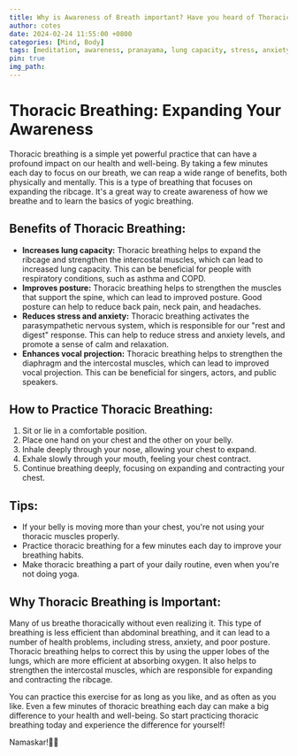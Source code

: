 ```yaml
---
title: Why is Awareness of Breath important? Have you heard of Thoracic Breathing Pranayama..
author: cotes
date: 2024-02-24 11:55:00 +0800
categories: [Mind, Body]
tags: [meditation, awareness, pranayama, lung capacity, stress, anxiety, strengthen diaphragm] 
pin: true
img_path:  
---
```


# Thoracic Breathing: Expanding Your Awareness

Thoracic breathing is a simple yet powerful practice that can have a profound impact on our health and well-being. By taking a few minutes each day to focus on our breath, we can reap a wide range of benefits, both physically and mentally. This is a type of breathing that focuses on expanding the ribcage. It's a great way to create awareness of how we breathe and to learn the basics of yogic breathing.

## **Benefits of Thoracic Breathing:**

- **Increases lung capacity:** Thoracic breathing helps to expand the ribcage and strengthen the intercostal muscles, which can lead to increased lung capacity. This can be beneficial for people with respiratory conditions, such as asthma and COPD.
- **Improves posture:** Thoracic breathing helps to strengthen the muscles that support the spine, which can lead to improved posture. Good posture can help to reduce back pain, neck pain, and headaches.
- **Reduces stress and anxiety:** Thoracic breathing activates the parasympathetic nervous system, which is responsible for our "rest and digest" response. This can help to reduce stress and anxiety levels, and promote a sense of calm and relaxation.
- **Enhances vocal projection:** Thoracic breathing helps to strengthen the diaphragm and the intercostal muscles, which can lead to improved vocal projection. This can be beneficial for singers, actors, and public speakers.

## **How to Practice Thoracic Breathing:**

1. Sit or lie in a comfortable position.
2. Place one hand on your chest and the other on your belly.
3. Inhale deeply through your nose, allowing your chest to expand.
4. Exhale slowly through your mouth, feeling your chest contract.
5. Continue breathing deeply, focusing on expanding and contracting your chest.

## **Tips:**

- If your belly is moving more than your chest, you're not using your thoracic muscles properly.
- Practice thoracic breathing for a few minutes each day to improve your breathing habits.
- Make thoracic breathing a part of your daily routine, even when you're not doing yoga.

## **Why Thoracic Breathing is Important:**

Many of us breathe thoracically without even realizing it. This type of breathing is less efficient than abdominal breathing, and it can lead to a number of health problems, including stress, anxiety, and poor posture. Thoracic breathing helps to correct this by using the upper lobes of the lungs, which are more efficient at absorbing oxygen. It also helps to strengthen the intercostal muscles, which are responsible for expanding and contracting the ribcage.

You can practice this exercise for as long as you like, and as often as you like. Even a few minutes of thoracic breathing each day can make a big difference to your health and well-being. So start practicing thoracic breathing today and experience the difference for yourself!

Namaskar!🙏✨